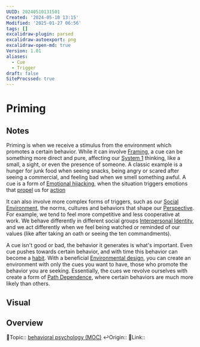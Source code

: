 ```yaml
---
UUID: 20240510131501
Created: '2024-05-10 13:15'
Modified: '2025-01-27 06:56'
tags: []
excalidraw-plugin: parsed
excalidraw-autoexport: png
excalidraw-open-md: true
Version: 1.01
aliases:
  - Cue
  - Trigger
draft: false
SiteProcssed: true
---
```


# Priming

## Notes

Priming is when we receive a stimulus from the environment which promotes a certain behavior. While it can involve [Framing](/notes/framing.md), a cue can be something more direct and pure, affecting our [System 1](/notes/system-1.md) thinking, like a small, a sight, or even the presence of someone. A classic example is a hunger for junk food when seeing snacks, being angry or scared after seeing a commercial, and feeling bad when we smell something awful. A cue is a form of [Emotional hijacking](/notes/emotional-hijacking.md), when the situation triggers emotions that [propel](/notes/impulsivity.md) us for [action](/notes/emotions-as-decision-heuristics.md)

It can also involve more complex forms of triggers, such as our [Social Environment](/notes/social-environment.md), the norms, cultures and behaviors that shape our [Perspective](/notes/subjective-reality.md). For example, we tend to feel more competitive and less cooperative at work. We behave differently in different social groups [Interpersonal Identity](/notes/interpersonal-identity.md), and we act differently when we feel being watched or reminded of our values (like after taking an oath or seeing the ten commandments).

A cue isn't good or bad, the behavior it generates is what's important. Even cue pushes towards certain behavior, and with time this behavior can become a [habit](/notes/habit-formation.md). With a beneficial [Environmental design](/notes/nudge.md), you can create an environment with only the cues you want to have, those who promote the behavior you are seeking. Essentially, the cues we revolve ourselves with create a form of [Path Dependence](/notes/path-dependence.md), where certain behaviors are much more likely than others.

## Visual

## Overview
🔼Topic:: [behavioral psychology (MOC)](/mocs/behavioral-psychology-moc.md)
↩️Origin::
🔗Link::

